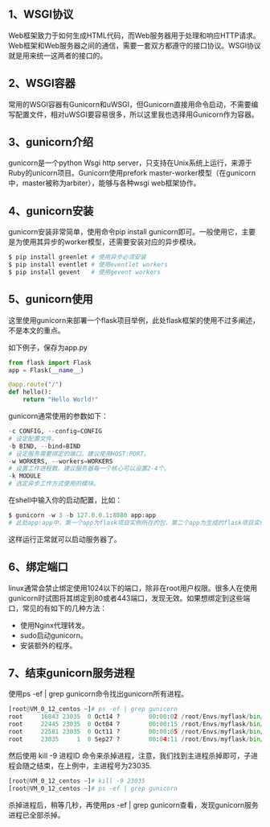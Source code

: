 ## 1、WSGI协议

Web框架致力于如何生成HTML代码，而Web服务器用于处理和响应HTTP请求。Web框架和Web服务器之间的通信，需要一套双方都遵守的接口协议。WSGI协议就是用来统一这两者的接口的。

## 2、WSGI容器

常用的WSGI容器有Gunicorn和uWSGI，但Gunicorn直接用命令启动，不需要编写配置文件，相对uWSGI要容易很多，所以这里我也选择用Gunicorn作为容器。

## 3、gunicorn介绍

gunicorn是一个python Wsgi http server，只支持在Unix系统上运行，来源于Ruby的unicorn项目。Gunicorn使用prefork master-worker模型（在gunicorn中，master被称为arbiter），能够与各种wsgi web框架协作。

## 4、gunicorn安装

gunicorn安装非常简单，使用命令pip install gunicorn即可。一般使用它，主要是为使用其异步的worker模型，还需要安装对应的异步模块。

```python
$ pip install greenlet # 使用异步必须安装
$ pip install eventlet # 使用eventlet workers
$ pip install gevent   # 使用gevent workers
```

## 5、gunicorn使用

这里使用gunicorn来部署一个flask项目举例，此处flask框架的使用不过多阐述，不是本文的重点。

如下例子，保存为app.py

```python
from flask import Flask
app = Flask(__name__)

@app.route("/")
def hello():
    return "Hello World!"
```

gunicorn通常使用的参数如下：

```python
-c CONFIG, --config=CONFIG
# 设定配置文件。
-b BIND, --bind=BIND
# 设定服务需要绑定的端口。建议使用HOST:PORT。
-w WORKERS, --workers=WORKERS
# 设置工作进程数。建议服务器每一个核心可以设置2-4个。
-k MODULE
# 选定异步工作方式使用的模块。
```

在shell中输入你的启动配置，比如：

```python
$ gunicorn -w 3 -b 127.0.0.1:8080 app:app
# 此处app:app中，第一个app为flask项目实例所在的包，第二个app为生成的flask项目实例
```

这样运行正常就可以启动服务器了。

## 6、绑定端口

linux通常会禁止绑定使用1024以下的端口，除非在root用户权限。很多人在使用gunicorn时试图将其绑定到80或者443端口，发现无效。如果想绑定到这些端口，常见的有如下的几种方法：

- 使用Nginx代理转发。
- sudo启动gunicorn。
- 安装额外的程序。

## 7、结束gunicorn服务进程

使用ps -ef | grep gunicorn命令找出gunicorn所有进程。

```python
[root@VM_0_12_centos ~]# ps -ef | grep gunicorn
root     16843 23035  0 Oct14 ?        00:00:02 /root/Envs/myflask/bin/python3.6 /root/Envs/myflask/bin/gunicorn -w 3 -b 172.17.0.12:80 app:app
root     22445 23035  0 Oct04 ?        00:00:15 /root/Envs/myflask/bin/python3.6 /root/Envs/myflask/bin/gunicorn -w 3 -b 172.17.0.12:80 app:app
root     22581 23035  0 Oct11 ?        00:00:05 /root/Envs/myflask/bin/python3.6 /root/Envs/myflask/bin/gunicorn -w 3 -b 172.17.0.12:80 app:app
root     23035     1  0 Sep27 ?        00:04:11 /root/Envs/myflask/bin/python3.6 /root/Envs/myflask/bin/gunicorn -w 3 -b 172.17.0.12:80 app:app
```

然后使用 kill -9 进程ID 命令来杀掉进程，注意，我们找到主进程杀掉即可，子进程会随之结束，在上例中，主进程号为23035.

```python
[root@VM_0_12_centos ~]# kill -9 23035
[root@VM_0_12_centos ~]# ps -ef | grep gunicorn
```

杀掉进程后，稍等几秒，再使用ps -ef | grep gunicorn查看，发现gunicorn服务进程已全部杀掉。